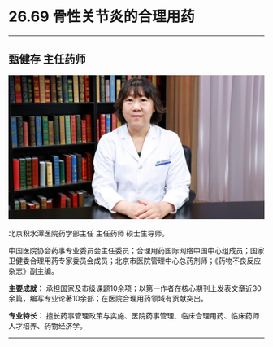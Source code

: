 # 26.69 骨性关节炎的合理用药

---

## 甄健存 主任药师

![1685077220035](image/c26_069/1685077220035.png)

北京积水潭医院药学部主任 主任药师 硕士生导师。

中国医院协会药事专业委员会主任委员；合理用药国际网络中国中心组成员；国家卫健委合理用药专家委员会成员；北京市医院管理中心总药剂师；《药物不良反应杂志》副主编。


 **主要成就：** 承担国家及市级课题10余项；以第一作者在核心期刊上发表文章近30余篇，编写专业论著10余部；在医院合理用药领域有贡献突出。


 **专业特长：** 擅长药事管理政策与实施、医院药事管理、临床合理用药、临床药师人才培养、药物经济学。

---
